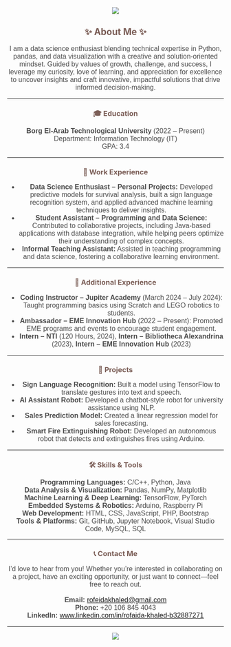 <div align="center">
  <img src="https://capsule-render.vercel.app/api?type=waving&color=7b5e57&height=200&section=header&text=Welcome%20to%20My%20World!&fontSize=35&fontColor=fef3e3"/>
</div>

<h2 align="center" style="color:#7b5e57;">✨ About Me ✨</h2>
<p align="center" style="font-family: Arial, sans-serif; font-size: 16px; color: #4b4b4b;">
  I am a data science enthusiast blending technical expertise in Python, pandas, and data visualization with a creative and solution-oriented mindset. Guided by values of growth, challenge, and success, I leverage my curiosity, love of learning, and appreciation for excellence to uncover insights and craft innovative, impactful solutions that drive informed decision-making.
</p>
<hr>

<h3 style="text-align: center; color:#7b5e57;">🎓 Education</h3>
<p align="center" style="font-family: Arial, sans-serif; font-size: 16px; color: #4b4b4b;">
  <strong>Borg El-Arab Technological University</strong> (2022 – Present)<br>
  Department: Information Technology (IT)<br>
  GPA: 3.4
</p>
<hr>

<h3 style="text-align: center; color:#7b5e57;">💼 Work Experience</h3>
<div align="center" style="font-family: Arial, sans-serif; font-size: 16px; color: #4b4b4b;">
  <ul>
    <li><strong>Data Science Enthusiast – Personal Projects:</strong> Developed predictive models for survival analysis, built a sign language recognition system, and applied advanced machine learning techniques to deliver insights.</li>
    <li><strong>Student Assistant – Programming and Data Science:</strong> Contributed to collaborative projects, including Java-based applications with database integration, while helping peers optimize their understanding of complex concepts.</li>
    <li><strong>Informal Teaching Assistant:</strong> Assisted in teaching programming and data science, fostering a collaborative learning environment.</li>
  </ul>
</div>
<hr>

<h3 style="text-align: center; color:#7b5e57;">🧩 Additional Experience</h3>
<div align="center" style="font-family: Arial, sans-serif; font-size: 16px; color: #4b4b4b;">
  <ul>
    <li><strong>Coding Instructor – Jupiter Academy</strong> (March 2024 – July 2024): Taught programming basics using Scratch and LEGO robotics to students.</li>
    <li><strong>Ambassador – EME Innovation Hub</strong> (2022 – Present): Promoted EME programs and events to encourage student engagement.</li>
    <li><strong>Intern – NTI</strong> (120 Hours, 2024), <strong>Intern – Bibliotheca Alexandrina</strong> (2023), <strong>Intern – EME Innovation Hub</strong> (2023)</li>
  </ul>
</div>
<hr>

<h3 style="text-align: center; color:#7b5e57;">🚀 Projects</h3>
<div align="center" style="font-family: Arial, sans-serif; font-size: 16px; color: #4b4b4b;">
  <ul>
    <li><strong>Sign Language Recognition:</strong> Built a model using TensorFlow to translate gestures into text and speech.</li>
    <li><strong>AI Assistant Robot:</strong> Developed a chatbot-style robot for university assistance using NLP.</li>
    <li><strong>Sales Prediction Model:</strong> Created a linear regression model for sales forecasting.</li>
    <li><strong>Smart Fire Extinguishing Robot:</strong> Developed an autonomous robot that detects and extinguishes fires using Arduino.</li>
  </ul>
</div>
<hr>

<h3 style="text-align: center; color:#7b5e57;">🛠️ Skills & Tools</h3>
<div align="center" style="font-family: Arial, sans-serif; font-size: 16px; color: #4b4b4b;">
  <strong>Programming Languages:</strong> C/C++, Python, Java<br>
  <strong>Data Analysis & Visualization:</strong> Pandas, NumPy, Matplotlib<br>
  <strong>Machine Learning & Deep Learning:</strong> TensorFlow, PyTorch<br>
  <strong>Embedded Systems & Robotics:</strong> Arduino, Raspberry Pi<br>
  <strong>Web Development:</strong> HTML, CSS, JavaScript, PHP, Bootstrap<br>
  <strong>Tools & Platforms:</strong> Git, GitHub, Jupyter Notebook, Visual Studio Code, MySQL, SQL<br>
</div>
<hr>

<h3 style="text-align: center; color:#7b5e57;">📞 Contact Me</h3>
<p align="center" style="font-family: Arial, sans-serif; font-size: 16px; color: #4b4b4b;">
  I’d love to hear from you! Whether you’re interested in collaborating on a project, have an exciting opportunity, or just want to connect—feel free to reach out.<br><br>
  <strong>Email:</strong> <a href="mailto:rofeidakhaled@gmail.com">rofeidakhaled@gmail.com</a><br>
  <strong>Phone:</strong> +20 106 845 4043<br>
  <strong>LinkedIn:</strong> <a href="https://www.linkedin.com/in/rofaida-khaled-b32887271" target="_blank">www.linkedin.com/in/rofaida-khaled-b32887271</a>
</p>

<hr>

<p align="center">
  <img src="https://capsule-render.vercel.app/api?type=waving&color=7b5e57&height=150&section=footer"/>
</p>
